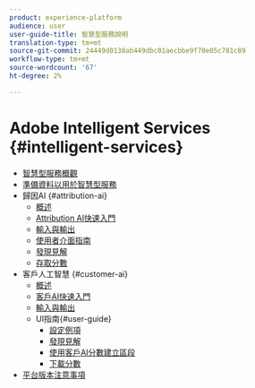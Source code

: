 ```yaml
---
product: experience-platform
audience: user
user-guide-title: 智慧型服務說明
translation-type: tm+mt
source-git-commit: 24449d0138ab449dbc01aecbbe9f70e05c781c89
workflow-type: tm+mt
source-wordcount: '67'
ht-degree: 2%

---
```



# Adobe Intelligent Services {#intelligent-services}

* [智慧型服務概觀](home.md)
* [準備資料以用於智慧型服務](data-preparation.md)
* 歸因AI {#attribution-ai}
   * [概述](attribution-ai/overview.md)
   * [Attribution AI快速入門](attribution-ai/getting-started.md)
   * [輸入與輸出](attribution-ai/input-output.md)
   * [使用者介面指南](attribution-ai/user-guide.md)
   * [發現見解](attribution-ai/discover-insights.md)
   * [存取分數](attribution-ai/download-scores.md)
* 客戶人工智慧 {#customer-ai}
   * [概述](customer-ai/overview.md)
   * [客戶AI快速入門](customer-ai/getting-started.md)
   * [輸入與輸出](customer-ai/input-output.md)
   * UI指南{#user-guide}
      * [設定例項](customer-ai/user-guide/configure.md)
      * [發現見解](customer-ai/user-guide/discover-insights.md)
      * [使用客戶AI分數建立區段](customer-ai/user-guide/create-segment.md)
      * [下載分數](customer-ai/user-guide/download-scores.md)
* [平台版本注意事項](https://www.adobe.com/go/platform-release-notes-en)
